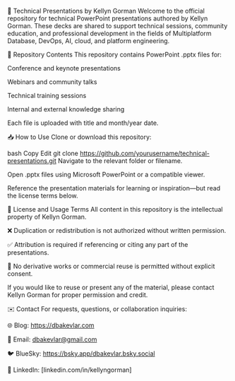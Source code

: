 🎤 Technical Presentations by Kellyn Gorman
Welcome to the official repository for technical PowerPoint presentations authored by Kellyn Gorman. These decks are shared to support technical sessions, community education, and professional development in the fields of Multiplatform Database, DevOps, AI, cloud, and platform engineering.

📂 Repository Contents
This repository contains PowerPoint .pptx files for:

Conference and keynote presentations

Webinars and community talks

Technical training sessions

Internal and external knowledge sharing

Each file is uploaded with title and month/year date.

📥 How to Use
Clone or download this repository:

bash
Copy
Edit
git clone https://github.com/yourusername/technical-presentations.git
Navigate to the relevant folder or filename.

Open .pptx files using Microsoft PowerPoint or a compatible viewer.

Reference the presentation materials for learning or inspiration—but read the license terms below.

📜 License and Usage Terms
All content in this repository is the intellectual property of Kellyn Gorman.

❌ Duplication or redistribution is not authorized without written permission.

✅ Attribution is required if referencing or citing any part of the presentations.

🚫 No derivative works or commercial reuse is permitted without explicit consent.

If you would like to reuse or present any of the material, please contact Kellyn Gorman for proper permission and credit.

✉️ Contact
For requests, questions, or collaboration inquiries:

🌐 Blog: https://dbakevlar.com

📧 Email: dbakevlar@gmail.com

🐦 BlueSky: https://bsky.app/dbakevlar.bsky.social

💼 LinkedIn: [linkedin.com/in/kellyngorman]

